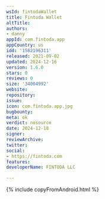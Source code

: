 ```yaml
---
wsId: fintodaWallet
title: Fintoda Wallet
altTitle: 
authors:
- danny
appId: com.fintoda.app
appCountry: us
idd: '1582196311'
released: 2021-09-02
updated: 2024-12-16
version: 1.6.0
stars: 0
reviews: 0
size: '34004992'
website: 
repository: 
issue: 
icon: com.fintoda.app.jpg
bugbounty: 
meta: ok
verdict: nosource
date: 2024-12-18
signer: 
reviewArchive: 
twitter: 
social:
- https://fintoda.com
features: 
developerName: FINTODA LLC

---
```


{% include copyFromAndroid.html %}